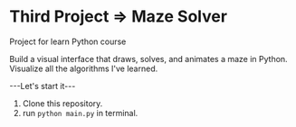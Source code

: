 # Third Project => **Maze Solver**

Project for learn Python course

Build a visual interface that draws, solves, and animates a maze in Python. Visualize all the algorithms I've learned.

---Let's start it---
1. Clone this repository.
2. run ```python main.py``` in terminal.